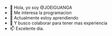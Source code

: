 - 👋 Hola, yo soy @JOElGUANGA
- 👀 Me interesa la programacion
- 🌱 Actualmente estoy aprendiendo
- 💞️ Y busco colaborar para tener mas experiencia 
- 📫 Excelente dia.
